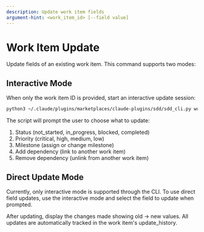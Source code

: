 ```yaml
---
description: Update work item fields
argument-hint: <work_item_id> [--field value]
---
```


# Work Item Update

Update fields of an existing work item. This command supports two modes:

## Interactive Mode

When only the work item ID is provided, start an interactive update session:

```bash
python3 ~/.claude/plugins/marketplaces/claude-plugins/sdd/sdd_cli.py work-update "$@"
```

The script will prompt the user to choose what to update:
1. Status (not_started, in_progress, blocked, completed)
2. Priority (critical, high, medium, low)
3. Milestone (assign or change milestone)
4. Add dependency (link to another work item)
5. Remove dependency (unlink from another work item)

## Direct Update Mode

Currently, only interactive mode is supported through the CLI. To use direct field updates, use the interactive mode and select the field to update when prompted.

After updating, display the changes made showing old → new values. All updates are automatically tracked in the work item's update_history.
